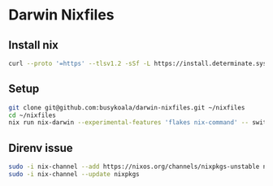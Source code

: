 # Darwin Nixfiles

## Install nix

```bash
curl --proto '=https' --tlsv1.2 -sSf -L https://install.determinate.systems/nix | sh -s -- install
```

## Setup

```bash
git clone git@github.com:busykoala/darwin-nixfiles.git ~/nixfiles
cd ~/nixfiles
nix run nix-darwin --experimental-features 'flakes nix-command' -- switch --flake .
```

## Direnv issue

```bash
sudo -i nix-channel --add https://nixos.org/channels/nixpkgs-unstable nixpkgs
sudo -i nix-channel --update nixpkgs
```
